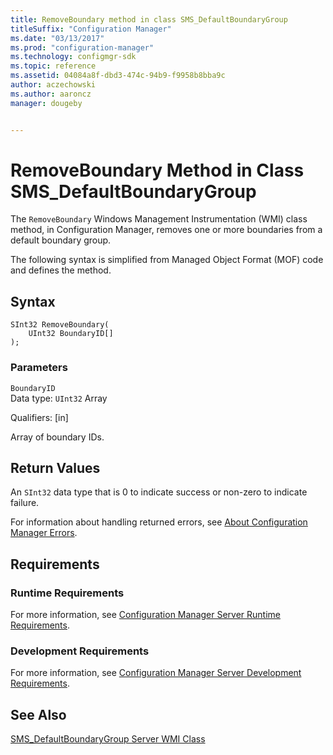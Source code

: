 ```yaml
---
title: RemoveBoundary method in class SMS_DefaultBoundaryGroup
titleSuffix: "Configuration Manager"
ms.date: "03/13/2017"
ms.prod: "configuration-manager"
ms.technology: configmgr-sdk
ms.topic: reference
ms.assetid: 04084a8f-dbd3-474c-94b9-f9958b8bba9c
author: aczechowski
ms.author: aaroncz
manager: dougeby


---
```

# RemoveBoundary Method in Class SMS_DefaultBoundaryGroup
 The `RemoveBoundary` Windows Management Instrumentation (WMI) class method, in Configuration Manager, removes one or more boundaries from a default boundary group.  

 The following syntax is simplified from Managed Object Format (MOF) code and defines the method.  

## Syntax  

```  
SInt32 RemoveBoundary(  
    UInt32 BoundaryID[]   
);  
```  

### Parameters  
 `BoundaryID`  
 Data type: `UInt32` Array

 Qualifiers: [in]  

 Array of boundary IDs.  

## Return Values  
 An `SInt32` data type that is 0 to indicate success or non-zero to indicate failure.  

 For information about handling returned errors, see [About Configuration Manager Errors](../../../../../develop/core/understand/about-configuration-manager-errors.md).  

## Requirements  

### Runtime Requirements  
 For more information, see [Configuration Manager Server Runtime Requirements](../../../../../develop/core/reqs/server-runtime-requirements.md).  

### Development Requirements  
 For more information, see [Configuration Manager Server Development Requirements](../../../../../develop/core/reqs/server-development-requirements.md).  

## See Also  
 [SMS_DefaultBoundaryGroup Server WMI Class](../../../../../develop/reference/core/servers/configure/sms-defaultboundarygroup-server-wmi-class.md)
